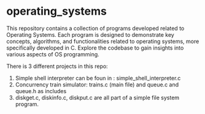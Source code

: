 # operating_systems 
This repository contains a collection of programs developed related to Operating Systems. Each program is designed to demonstrate key concepts, algorithms, and functionalities related to operating systems, more specifically developed in C. Explore the codebase to gain insights into various aspects of OS programming.

There is 3 different projects in this repo:
1. Simple shell interpreter can be foun in : simple_shell_interpreter.c
2. Concurrency train simulator: trains.c (main file) and queue.c and queue.h as includes
3. diskget.c, diskinfo.c, diskput.c are all part of a simple file system program. 
